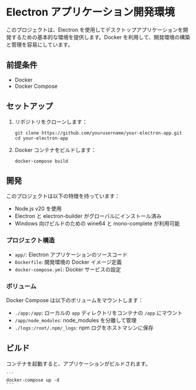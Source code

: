 # Electron アプリケーション開発環境

このプロジェクトは、Electron を使用してデスクトップアプリケーションを開発するための基本的な環境を提供します。Docker を利用して、開発環境の構築と管理を容易にしています。

## 前提条件

- Docker
- Docker Compose

## セットアップ

1. リポジトリをクローンします：
   ```
   git clone https://github.com/yourusername/your-electron-app.git
   cd your-electron-app
   ```

2. Docker コンテナをビルドします：
   ```
   docker-compose build
   ```

## 開発

このプロジェクトは以下の特徴を持っています：

- Node.js v20 を使用
- Electron と electron-builder がグローバルにインストール済み
- Windows 向けビルドのための wine64 と mono-complete が利用可能

### プロジェクト構造

- `app/`: Electron アプリケーションのソースコード
- `Dockerfile`: 開発環境の Docker イメージ定義
- `docker-compose.yml`: Docker サービスの設定

### ボリューム

Docker Compose は以下のボリュームをマウントします：

- `./app:/app`: ローカルの `app` ディレクトリをコンテナの `/app` にマウント
- `/app/node_modules`: node_modules を分離して管理
- `./logs:/root/.npm/_logs`: npm ログをホストマシンに保存

## ビルド

コンテナを起動すると、アプリケーションがビルドされます。

    ```
    docker-compose up -d
    ```

